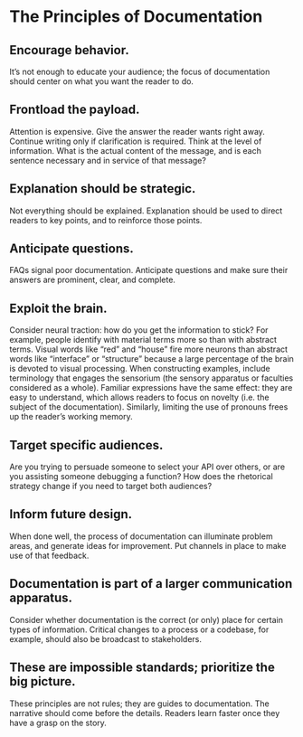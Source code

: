 # The Principles of Documentation

## Encourage behavior.

It’s not enough to educate your audience; the focus of documentation
should center on what you want the reader to do.

## Frontload the payload.

Attention is expensive. Give the answer the reader wants right away.
Continue writing only if clarification is required. Think at the level
of information. What is the actual content of the message, and is each
sentence necessary and in service of that message?

## Explanation should be strategic.

Not everything should be explained. Explanation should be used to direct
readers to key points, and to reinforce those points.

## Anticipate questions.

FAQs signal poor documentation. Anticipate questions and make sure their
answers are prominent, clear, and complete.

## Exploit the brain.

Consider neural traction: how do you get the information to stick? For
example, people identify with material terms more so than with abstract
terms. Visual words like “red” and “house” fire more neurons than
abstract words like “interface” or “structure” because a large
percentage of the brain is devoted to visual processing. When
constructing examples, include terminology that engages the sensorium
(the sensory apparatus or faculties considered as a whole). Familiar
expressions have the same effect: they are easy to understand, which
allows readers to focus on novelty (i.e. the subject of the
documentation). Similarly, limiting the use of pronouns frees up the
reader’s working memory.

## Target specific audiences.

Are you trying to persuade someone to select your API over others, or
are you assisting someone debugging a function? How does the rhetorical
strategy change if you need to target both audiences?

## Inform future design.

When done well, the process of documentation can illuminate problem
areas, and generate ideas for improvement. Put channels in place to make
use of that feedback.

## Documentation is part of a larger communication apparatus.

Consider whether documentation is the correct (or only) place for
certain types of information. Critical changes to a process or a
codebase, for example, should also be broadcast to stakeholders.

## These are impossible standards; prioritize the big picture.

These principles are not rules; they are guides to documentation. The
narrative should come before the details. Readers learn faster once they
have a grasp on the story.
